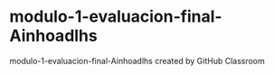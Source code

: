 # modulo-1-evaluacion-final-Ainhoadlhs
modulo-1-evaluacion-final-Ainhoadlhs created by GitHub Classroom
